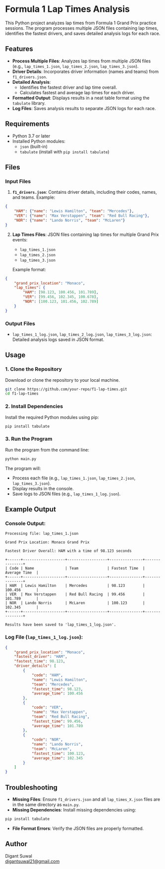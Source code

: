 # Formula 1 Lap Times Analysis

This Python project analyzes lap times from Formula 1 Grand Prix practice sessions. The program processes multiple JSON files containing lap times, identifies the fastest drivers, and saves detailed analysis logs for each race.

## Features
- **Process Multiple Files**: Analyzes lap times from multiple JSON files (e.g., `lap_times_1.json`, `lap_times_2.json`, `lap_times_3.json`).
- **Driver Details**: Incorporates driver information (names and teams) from `f1_drivers.json`.
- **Detailed Analysis**:
  - Identifies the fastest driver and lap time overall.
  - Calculates fastest and average lap times for each driver.
- **Formatted Output**: Displays results in a neat table format using the `tabulate` library.
- **Log Files**: Saves analysis results to separate JSON logs for each race.

## Requirements
- Python 3.7 or later
- Installed Python modules:
  - `json` (built-in)
  - `tabulate` (install with `pip install tabulate`)

## Files

### Input Files
1. **`f1_drivers.json`**: Contains driver details, including their codes, names, and teams. Example:

```json
{
    "HAM": {"name": "Lewis Hamilton", "team": "Mercedes"},
    "VER": {"name": "Max Verstappen", "team": "Red Bull Racing"},
    "NOR": {"name": "Lando Norris", "team": "McLaren"}
}
```

2. **Lap Times Files**: JSON files containing lap times for multiple Grand Prix events:

   - `lap_times_1.json`
   - `lap_times_2.json`
   - `lap_times_3.json`

   Example format:

```json
{
    "grand_prix_location": "Monaco",
    "lap_times": {
        "HAM": [98.123, 100.456, 101.789],
        "VER": [99.456, 102.345, 100.678],
        "NOR": [100.123, 101.456, 102.789]
    }
}
```

### Output Files
- `lap_times_1_log.json`, `lap_times_2_log.json`, `lap_times_3_log.json`: Detailed analysis logs saved in JSON format.

## Usage

### 1. Clone the Repository
Download or clone the repository to your local machine.

```bash
git clone https://github.com/your-repo/f1-lap-times.git
cd f1-lap-times
```

### 2. Install Dependencies
Install the required Python modules using pip:

```bash
pip install tabulate
```

### 3. Run the Program
Run the program from the command line:

```bash
python main.py
```

The program will:
- Process each file (e.g., `lap_times_1.json`, `lap_times_2.json`, `lap_times_3.json`).
- Display results in the console.
- Save logs to JSON files (e.g., `lap_times_1_log.json`).

## Example Output

### Console Output:
```
Processing file: lap_times_1.json

Grand Prix Location: Monaco Grand Prix

Fastest Driver Overall: HAM with a time of 98.123 seconds

+------+-------------------+------------------+---------------+---------------+
| Code | Name              | Team             | Fastest Time  | Average Time  |
+------+-------------------+------------------+---------------+---------------+
| HAM  | Lewis Hamilton    | Mercedes         | 98.123        | 100.456       |
| VER  | Max Verstappen    | Red Bull Racing  | 99.456        | 101.789       |
| NOR  | Lando Norris      | McLaren          | 100.123       | 102.345       |
+------+-------------------+------------------+---------------+---------------+

Results have been saved to 'lap_times_1_log.json'.
```

### Log File (`lap_times_1_log.json`):

```json
{
    "grand_prix_location": "Monaco",
    "fastest_driver": "HAM",
    "fastest_time": 98.123,
    "driver_details": [
        {
            "code": "HAM",
            "name": "Lewis Hamilton",
            "team": "Mercedes",
            "fastest_time": 98.123,
            "average_time": 100.456
        },
        {
            "code": "VER",
            "name": "Max Verstappen",
            "team": "Red Bull Racing",
            "fastest_time": 99.456,
            "average_time": 101.789
        },
        {
            "code": "NOR",
            "name": "Lando Norris",
            "team": "McLaren",
            "fastest_time": 100.123,
            "average_time": 102.345
        }
    ]
}
```

## Troubleshooting
- **Missing Files**: Ensure `f1_drivers.json` and all `lap_times_X.json` files are in the same directory as `main.py`.
- **Missing Dependencies**: Install missing dependencies using:

```bash
pip install tabulate
```

- **File Format Errors**: Verify the JSON files are properly formatted.

## Author
Digant Suwal  
digantsuwal21@gmail.com
